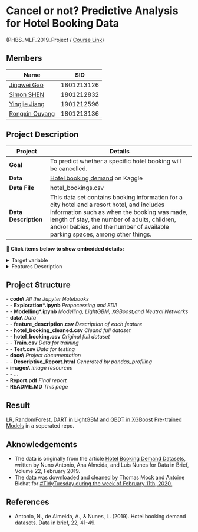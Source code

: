 # Cancel or not? Predictive Analysis for Hotel Booking Data

(PHBS_MLF_2019_Project / [Course Link](https://github.com/PHBS/MLF))

## Members

| Name                                            | SID        |
| ----------------------------------------------- | ---------- |
| [Jingwei Gao](https://github.com/LobbyBoy-Dray) | 1801213126 |
| [Simon SHEN](https://github.com/Simon9511)      | 1801212832 |
| [Yingjie Jiang](https://github.com/Jason422)    | 1901212596 |
| [Rongxin Ouyang](https://github.com/oyrx)       | 1801213136 |

## Project Description

| Project              | Details                                                                                                                                                                                                                                                                    |
| -------------------- | -------------------------------------------------------------------------------------------------------------------------------------------------------------------------------------------------------------------------------------------------------------------------- |
| **Goal**             | To predict whether a specific hotel booking will be cancelled.                                                                                                                                                                                                             |
| **Data**             | [Hotel booking demand](https://www.kaggle.com/jessemostipak/hotel-booking-demand) on Kaggle                                                                                                                                                                                |
| **Data File**        | hotel_bookings.csv                                                                                                                                                                                                                                                         |
| **Data Description** | This data set contains booking information for a city hotel and a resort hotel, and includes information such as when the booking was made, length of stay, the number of adults, children, and/or babies, and the number of available parking spaces, among other things. |

**🔽 Click items below to show embedded details:**

<details>
<summary>Target variable</summary>

- `is_canceled`: Value indicating if the booking was canceled (1) or not (0)
</details>
<details>
<summary>Features Description</summary>

- `hotelHotel`: (H1 = Resort Hotel or H2 = City Hotel)
- `lead_time`: Number of days that elapsed between the entering date of the booking into the PMS and the arrival date
- `arrival_date_year`: Year of arrival date
- `arrival_date_month`: Month of arrival date
- `arrival_date_week_number`: Week number of year for arrival date
- `arrival_date_day_of_month`: Day of arrival date
- `stays_in_weekend_nights`: Number of weekend nights (Saturday or Sunday) the guest stayed or booked to stay at the hotel
- `stays_in_week_nights`: Number of week nights (Monday to Friday) the guest stayed or booked to stay at the hotel
- `adults`: Number of adults
- `children`: Number of children
- `babies`: Number of babies
- `meal`: Type of meal booked. Categories are presented in standard hospitality meal packages: Undefined/SC – no meal package; BB – Bed & Breakfast; HB – Half board (breakfast and one other meal – usually dinner); FB – Full board (breakfast, lunch and dinner)
- `country`: Country of origin. Categories are represented in the ISO 3155–3:2013 format
- `market_segment`: Market segment designation. In categories, the term “TA” means “Travel Agents” and “TO” means “Tour Operators”
- `distribution_channel`: Booking distribution channel. The term “TA” means “Travel Agents” and “TO” means “Tour Operators”
- `is_repeated_guest`: Value indicating if the booking name was from a repeated guest (1) or not (0)
- `previous_cancellations`: Number of previous bookings that were cancelled by the customer prior to the current booking
- `previous_bookings_not_canceled`: Number of previous bookings not cancelled by the customer prior to the current booking
- `reserved_room_type`: Code of room type reserved. Code is presented instead of designation for anonymity reasons.
- `assigned_room_type`: Code for the type of room assigned to the booking. Sometimes the assigned room type differs from the reserved room type due to hotel operation reasons (e.g. overbooking) or by customer request. Code is presented instead of designation for anonymity reasons.
- `booking_changes`: Number of changes/amendments made to the booking from the moment the booking was entered on the PMS until the moment of check-in or cancellation
- `deposit_type`: Indication on if the customer made a deposit to guarantee the booking. This variable can assume three categories: No Deposit – no deposit was made; Non Refund – a deposit was made in the value of the total stay cost; Refundable – a deposit was made with a value under the total cost of stay.
- `agent`: ID of the travel agency that made the booking
- `company`: ID of the company/entity that made the booking or responsible for paying the booking. ID is presented instead of designation for anonymity reasons
- `days_in_waiting_list`: Number of days the booking was in the waiting list before it was confirmed to the customer
- `customer_type`: Type of booking, assuming one of four categories: Contract - when the booking has an allotment or other type of contract associated to it; Group – when the booking is associated to a group; Transient – when the booking is not part of a group or contract, and is not associated to other transient booking; Transient-party – when the booking is transient, but is associated to at least other transient booking
- `adr`: Average Daily Rate as defined by dividing the sum of all lodging transactions by the total number of staying nights
- `required_car_parking_spaces`: Number of car parking spaces required by the customer
- `total_of_special_requests`: Number of special requests made by the customer (e.g. twin bed or high floor)
- `reservation_status`: Reservation last status, assuming one of three categories: Canceled – booking was canceled by the customer; Check-Out – customer has checked in but already departed; No-Show – customer did not check-in and did inform the hotel of the reason why
- `reservation_status_date`: Date at which the last status was set. This variable can be used in conjunction with the ReservationStatus to understand when was the booking canceled or when did the customer checked-out of the hotel

</details>

## Project Structure

\- **code\\** _All the Jupyter Notebooks_  
\- \- **Exploration\*.ipynb** _Prepocessing and EDA_  
\- \- **Modelling\*.ipynb** _Modelling, LightGBM, XGBoost,and Neutral Networks_  
\- **data\\** _Data_  
\- \- **feature_description.csv** _Description of each feature_  
\- \- **hotel_booking_cleaned.csv** _Cleand full dataset_  
\- \- **hotel_booking.csv** _Original full dataset_  
\- \- **Train.csv** _Data for training_  
\- \- **Test.csv** _Data for testing_  
\- **docs\\** _Project documentation_  
\- \- **Descriptive_Report.html** _Generated by pandas_profiling_  
\- **images\\** _image resources_  
\- \- \.\.\.  
\- **Report.pdf** _Final report_  
\- **README.MD** _This page_

## Result

[LR, RandomForest, DART in LightGBM and GBDT in XGBoost](./docs/Baseline_and_tree_models.md)
[Pre-trained Models](https://github.com/oyrx/PHBS_MLF_2019_Project_Models) in a seperated repo.

## Aknowledgements

- The data is originally from the article [Hotel Booking Demand Datasets](https://www.sciencedirect.com/science/article/pii/S2352340918315191), written by Nuno Antonio, Ana Almeida, and Luis Nunes for Data in Brief, Volume 22, February 2019.
- The data was downloaded and cleaned by Thomas Mock and Antoine Bichat for [#TidyTuesday during the week of February 11th, 2020.](https://github.com/rfordatascience/tidytuesday/blob/master/data/2020/2020-02-11/readme.md)

## References

- Antonio, N., de Almeida, A., & Nunes, L. (2019). Hotel booking demand datasets. Data in brief, 22, 41-49.
